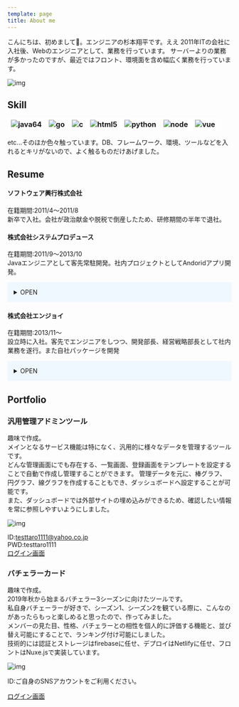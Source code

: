 ```yaml
---
template: page
title: About me
---
```

こんにちは、初めまして。エンジニアの杉本翔平です。ええ
2011年ITの会社に入社後、Webのエンジニアとして、業務を行っています。
サーバーよりの業務が多かったのですが、最近ではフロント、環境面を含め幅広く業務を行っています。

![img](/media/image-2.jpg)

## Skill
<table style="">
    <thead>
        <tr style="border:0;">
            <th style="border:0;background-color:white;"><img src="/media/java.png" alt="java64"></th>
            <th style="border:0;background-color:white;"><img src="/media/Go.png" alt="go"></th>
            <th  style="border:0;background-color:white;"><img src="/media/C.png" alt="c"></th>
            <th style="border:0;background-color:white;"><img src="/media/Html5.png" alt="html5"></th>
            <th style="border:0;background-color:white;"><img src="/media/Python.png" alt="python"></th>
            <th style="border:0;background-color:white;"><img src="/media/node.png" alt="node"></th>
            <th style="border:0;background-color:white;"><img src="/media/Vue.png" alt="vue"></th>
        </tr>
    </thead>
</table>


etc...そのほか色々触っています。DB、フレームワーク、環境、ツールなどを入れるとキリがないので、よく触るものだけあげました。


## Resume

#### ソフトウェア興行株式会社
在籍期間:2011/4〜2011/8  
新卒で入社。会社が政治献金や脱税で倒産したため、研修期間の半年で退社。


#### 株式会社システムプロデュース
在籍期間:2011/9〜2013/10  
Javaエンジニアとして客先常駐開発。社内プロジェクトとしてAndoridアプリ開発。

<details style="background-color:aliceblue;padding:1em;"><summary>OPEN</summary><p>

#### 官庁会計事務システム(ハード更改プロジェクト,復興庁対応プロジェクト)
官庁会計システムのWindowsXpからWindows7,Oralce9iからOracle11gへのマイグレーションを対応。
主に設計書とテスト実施を担当。

| OS   | DB        | PG       | Tool |
|:------:|:-----------:|:----------:|:------:|
| UNIX | Oracle11g | VBA<br>COBOL | -    |

#### ワークフローシステム機能拡張
マスタ管理業務の機能追加による画面の作成を行う。4画面を担当し、製造から結合テストまでを担当。

| OS   | DB        | PG       | Tool |
|:------:|:-----------:|:----------:|:------:|
| Soralis | Oracle11g | Java1.6 | SAStruts<br>Junit<br>Ecripse   |


#### 次期基幹システム機能拡張
基幹システム品質管理業務向け機能追加の改修を基本設計からシステムテストまで行う。

| OS   | DB        | PG       | Tool |
|:------:|:-----------:|:----------:|:------:|
| Soralis | Oracle11g | Java1.6 | SAStruts<br>Junit<br>Ecripse<br>ListCreator   |


#### CGSystem機能拡張
テレビ放映システム向け機能追加の改修をサブリーダーとして基本設計からオペレーションテストまで行う。
環境構築やサブシステムの開発、お客様との調整など幅広い作業を担当。

| OS   | DB        | PG       | Tool |
|:------:|:-----------:|:----------:|:------:|
| Soralis<br>Windows Server 2003 | Oracle11g<br>SQL Server 2012 | Java1.6<br>VB.NET<br>JavaScript | Junit<br>Ecripse<br>ListCreator  |



</p></details>





#### 株式会社エンジョイ 
在籍期間:2013/11〜  
設立時に入社。客先でエンジニアをしつつ、開発部長、経営戦略部長として社内業務を遂行。また自社パッケージを開発

<details style="background-color:aliceblue;padding:1em;"><summary>OPEN</summary><p>

#### 次世代プロジェクト
結婚情報誌と結婚情報サイトの機能拡張プロジェクト。基幹システムチームとして、基本設計からシステムテストまでを行う。また、リーダーサポートとして、品質管理と進捗管理を行う。

| OS   | DB        | PG       | Tool |
|:------:|:-----------:|:----------:|:------:|
| Linux | Oracle11g | Java7.0<br>JavaScript | jQuery<br>JP1<br>Ecripse   |

#### 結婚情報誌基幹システムの保守・エンハンス
結婚情報誌基幹システムの保守・エンハンスを行う。エンハンス要員としては基本設計から、システムテストまでを行う。保守要員としては障害発生時の対応から日々の保守作業、リリース管理を行う。

| OS   | DB        | PG       | Tool |
|:------:|:-----------:|:----------:|:------:|
| Linux | Oracle11g | Java7.0<br>JavaScript | jQuery<br>JP1<br>Ecripse   |


#### 営業管理システムのカスタマイズ
営業管理システムのカスタマイズチームとして、ユーザ要望に対してのカスタマイズ案件を担当。エンドユーザと直でやり取りを行い、要件定義からリリースまでを担当。

| OS   | DB        | PG       | Tool |
|:------:|:-----------:|:----------:|:------:|
| Linux<br>Windows Server 2003 | Oracle11g<br>SQL Server 2012 | Java7.0<br>JavaScript | jQuery<br>JP1<br>Ecripse   |


#### 大手ポータルサイト広告出し分けPF
大手ポータルサイトの広告出し分けPFの開発をプロトタイプからスクラムで行う。最大秒間10万リクエストを処理し、ユーザ情報に合わせて適切な広告を配信する仕組みを一から検討し、実装〜運用まで幅広く担当。

| OS   | DB        | PG       | Tool |
|:------:|:-----------:|:----------:|:------:|
| Linux | MySQL<br>Cassandra | golang<br>Java1.9<br>Python3<br>Node.js | Vue.js<br>Nuxt.js<br>Echo<br>Django<br>Pivotal   |



</p></details>



## Portfolio


### 汎用管理アドミンツール

趣味で作成。  
メインとなるサービス機能は特になく、汎用的に様々なデータを管理するツールです。  
どんな管理画面にでも存在する、一覧画面、登録画面をテンプレートを設定することで自動で作成し管理することができます。
管理データを元に、棒グラフ、円グラフ、線グラフを作成することもでき、ダッシュボードへ設定することが可能です。  
また、ダッシュボードでは外部サイトの埋め込みができるため、確認したい情報を常に参照しやすいようにしました。

![img](/media//portfolio.png)

ID:testtaro1111@yahoo.co.jp  
PWD:testtaro1111  
[ログイン画面](https://enjoy-front.enjoy-dev-dep.com/#/account/create)


### バチェラーカード

趣味で作成。  
2019年秋から始まるバチェラー3シーズンに向けたツールです。  
私自身バチェーラーが好きで、シーズン1、シーズン2を観ている際に、こんなのがあったらもっと楽しめると思ったので、作ってみました。  
メンバーの見た目、性格、バチェラーとの相性を個人的に評価する機能と、並び替え可能にすることで、ランキング付け可能にしました。  
技術的には認証とストレージはfirebaseに任せ、デプロイはNetlifyに任せ、フロントはNuxe.jsで実装しています。

![img](/media//portfolio02.png)

ID:ご自身のSNSアカウントをご利用ください。

[ログイン画面](https://affectionate-ardinghelli-ab220f.netlify.com/)